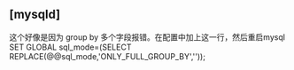 ## [mysqld]
这个好像是因为 group by 多个字段报错。在配置中加上这一行，然后重启mysql
SET GLOBAL sql_mode=(SELECT REPLACE(@@sql_mode,'ONLY_FULL_GROUP_BY',''));